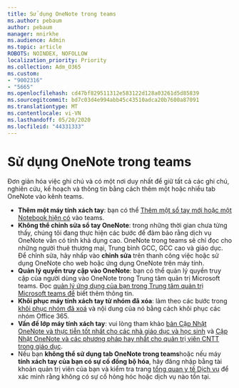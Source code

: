 ```yaml
---
title: Sử dụng OneNote trong teams
ms.author: pebaum
author: pebaum
manager: mnirkhe
ms.audience: Admin
ms.topic: article
ROBOTS: NOINDEX, NOFOLLOW
localization_priority: Priority
ms.collection: Adm_O365
ms.custom:
- "9002316"
- "5665"
ms.openlocfilehash: cd47bf829511312e583122d128a03261d5d85839
ms.sourcegitcommit: bd7c03d4e994abb45c43510adca20b7600a87091
ms.translationtype: MT
ms.contentlocale: vi-VN
ms.lasthandoff: 05/20/2020
ms.locfileid: "44331333"
---
```

# <a name="using-onenote-in-teams"></a>Sử dụng OneNote trong teams

Đơn giản hóa việc ghi chú và có một nơi duy nhất để giữ tất cả các ghi chú, nghiên cứu, kế hoạch và thông tin bằng cách thêm một hoặc nhiều tab OneNote vào kênh teams.

- **Thêm một máy tính xách tay**: bạn có thể [Thêm một sổ tay mới hoặc một Notebook hiện có](https://support.microsoft.com/en-us/office/add-a-onenote-notebook-to-teams-0ec78cc3-ba3b-4279-a88e-aa40af9865c2) vào teams.
- **Không thể chỉnh sửa sổ tay OneNote**: trong những thời gian chưa từng thấy, chúng tôi đang thực hiện các bước để đảm bảo rằng dịch vụ OneNote vẫn có tính khả dụng cao.  OneNote trong teams sẽ chỉ đọc cho những người thuê thương mại, Trung bình GCC, GCC cao và giáo dục. Để chỉnh sửa, hãy nhấp vào **chỉnh sửa** trên thanh công việc hoặc sử dụng OneNote cho web hoặc ứng dụng OneNote trên máy tính.
- **Quản lý quyền truy cập vào OneNote**: bạn có thể quản lý quyền truy cập của người dùng vào OneNote trong Trung tâm quản trị Microsoft teams. Đọc [quản lý ứng dụng của bạn trong Trung tâm quản trị Microsoft teams để](https://docs.microsoft.com/MicrosoftTeams/manage-apps) biết thêm thông tin.
- **Khôi phục máy tính xách tay từ nhóm đã xóa**: làm theo các bước trong [khôi phục nhóm đã xoá](https://docs.microsoft.com/microsoftteams/archive-or-delete-a-team#restore-a-deleted-team) và nội dung của nó bằng cách khôi phục các nhóm Office 365.
- **Vấn đề lớp máy tính xách tay**: vui lòng tham khảo [bản Cập Nhật OneNote và thực tiễn tốt nhất cho các nhà giáo dục và học sinh](https://support.office.com/article/onenote-update-and-best-practices-for-educators-and-students-dde775f0-8b06-4263-8b54-1e9ddc3dd146) và [Cập Nhật OneNote và các phương pháp hay nhất cho quản trị viên CNTT trong giáo dục](https://support.office.com/article/onenote-update-and-best-practices-for-it-admins-in-education-9d78f2b2-5e25-4288-b597-b4ba463c7b46?ui=en-US&rs=en-US&ad=US).
- Nếu bạn **không thể sử dụng tab OneNote trong teams**hoặc nếu máy **tính xách tay của bạn có sự cố đồng bộ hóa**, hãy đăng nhập bằng tài khoản quản trị viên của bạn và kiểm tra trang [tổng quan y tế Dịch vụ](https://docs.microsoft.com/office365/enterprise/view-service-health) để xác minh rằng không có sự cố hỏng hóc hoặc dịch vụ nào tồn tại.
